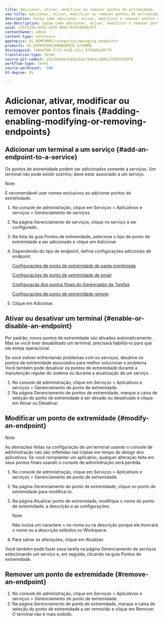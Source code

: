 ```yaml
---
title: Adicionar, ativar, modificar ou remover pontos de extremidade
seo-title: Adicionar, ativar, modificar ou remover pontos de extremidade
description: Saiba como adicionar, ativar, modificar e remover pontos de extremidade.
seo-description: Saiba como adicionar, ativar, modificar e remover pontos de extremidade.
uuid: c53f225b-3d55-42f6-8982-0cd7dde0c4f5
contentOwner: admin
content-type: reference
geptopics: SG_AEMFORMS/categories/managing_endpoints
products: SG_EXPERIENCEMANAGER/6.5/FORMS
discoiquuid: 7d0d4f96-fc72-4e2b-a2cc-5741b0a30f74
translation-type: tm+mt
source-git-commit: a3c303d4e3a85e1b2e794bec2006c335056309fb
workflow-type: tm+mt
source-wordcount: '386'
ht-degree: 0%

---
```



# Adicionar, ativar, modificar ou remover pontos finais {#adding-enabling-modifying-or-removing-endpoints}

## Adicionar um terminal a um serviço {#add-an-endpoint-to-a-service}

Os pontos de extremidade podem ser adicionados somente a serviços. Um terminal não pode existir sozinho; deve estar associado a um serviço.

>[!NOTE]
>
>É recomendável usar nomes exclusivos ao adicionar pontos de extremidade.

1. No console de administração, clique em Serviços > Aplicativos e serviços > Gerenciamento de serviços.
1. Na página Gerenciamento de serviços, clique no serviço a ser configurado.
1. Na lista da guia Pontos de extremidade, selecione o tipo de ponto de extremidade a ser adicionado e clique em Adicionar.
1. Dependendo do tipo de endpoint, defina configurações adicionais de endpoint.

   [Configurações de ponto de extremidade de pasta monitorada](/help/forms/using/admin-help/configuring-watched-folder-endpoints.md#watched-folder-endpoint-settings)

   [Configurações de ponto de extremidade de email](/help/forms/using/admin-help/configuring-email-endpoints.md#email-endpoint-settings)

   [Configuração dos pontos finais do Gerenciador de Tarefas](/help/forms/using/admin-help/configuring-task-manager-endpoints.md#configuring-task-manager-endpoints)

   [Configurações de ponto de extremidade remoto](/help/forms/using/admin-help/configuring-remoting-endpoints.md#remoting-endpoint-settings)

1. Clique em Adicionar.

## Ativar ou desativar um terminal {#enable-or-disable-an-endpoint}

Por padrão, novos pontos de extremidade são ativados automaticamente. Mas se você tiver desabilitado um terminal, precisará habilitá-lo para que ele esteja operacional.

Se você estiver enfrentando problemas com os serviços, desative os pontos de extremidade associados para melhor solucionar o problema. Você também pode desativar os pontos de extremidade durante a manutenção regular do sistema ou durante a atualização de um serviço.

1. No console de administração, clique em Serviços > Aplicativos e serviços > Gerenciamento de ponto de extremidade.
1. Na página Gerenciamento de pontos de extremidade, marque a caixa de seleção do ponto de extremidade a ser ativado ou desativado e clique em Ativar ou Desativar.

## Modificar um ponto de extremidade {#modify-an-endpoint}

>[!NOTE]
>
>As alterações feitas na configuração de um terminal usando o console de administração não são refletidas nas cópias em tempo de design dos aplicativos. Se você reimplantar um aplicativo, qualquer alteração feita em seus pontos finais usando o console de administração será perdida.

1. No console de administração, clique em Serviços > Aplicativos e serviços > Gerenciamento de ponto de extremidade.
1. Na página Gerenciamento de ponto de extremidade, clique no ponto de extremidade para modificá-lo.
1. Na página Atualizar ponto de extremidade, modifique o nome do ponto de extremidade, a descrição e as configurações.

   >[!NOTE]
   >
   >Não inclua um caractere &lt; no nome ou na descrição porque ele truncará o nome ou a descrição exibidos no Workspace.

1. Para salvar as alterações, clique em Atualizar.

Você também pode fazer essa tarefa na página Gerenciamento de serviços selecionando um serviço e, em seguida, clicando na guia Pontos de extremidade.

## Remover um ponto de extremidade {#remove-an-endpoint}

1. No console de administração, clique em Serviços > Aplicativos e serviços > Gerenciamento de ponto de extremidade.
1. Na página Gerenciamento de ponto de extremidade, marque a caixa de seleção do ponto de extremidade a ser removido e clique em Remover. O terminal não é mais exibido.

